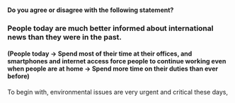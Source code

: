#### Do you agree or disagree with the following statement?
### People today are much better informed about international news than they were in the past.

#### (People today -> Spend most of their time at their offices, and smartphones and internet access force people to continue working even when people are at home -> Spend more time on their duties than ever before)

To begin with, environmental issues are very urgent and critical these days,
